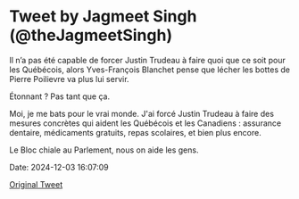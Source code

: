 # Tweet by Jagmeet Singh (@theJagmeetSingh)

Il n’a pas été capable de forcer Justin Trudeau à faire quoi que ce soit pour les Québécois, alors Yves-François Blanchet pense que lécher les bottes de Pierre Poilievre va plus lui servir.

Étonnant ? Pas tant que ça.

Moi, je me bats pour le vrai monde. J'ai forcé Justin Trudeau à faire des mesures concrètes qui aident les Québécois et les Canadiens : assurance dentaire, médicaments gratuits, repas scolaires, et bien plus encore.

Le Bloc chiale au Parlement, nous on aide les gens.

Date: 2024-12-03 16:07:09

[Original Tweet](https://x.com/theJagmeetSingh/status/1863978289552937070)
